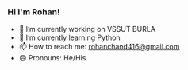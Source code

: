 ### Hi I'm Rohan!

- 🔭 I’m currently working on VSSUT BURLA
- 🌱 I’m currently learning Python
- 📫 How to reach me: rohanchand416@gmail.com
- 😄 Pronouns: He/His



